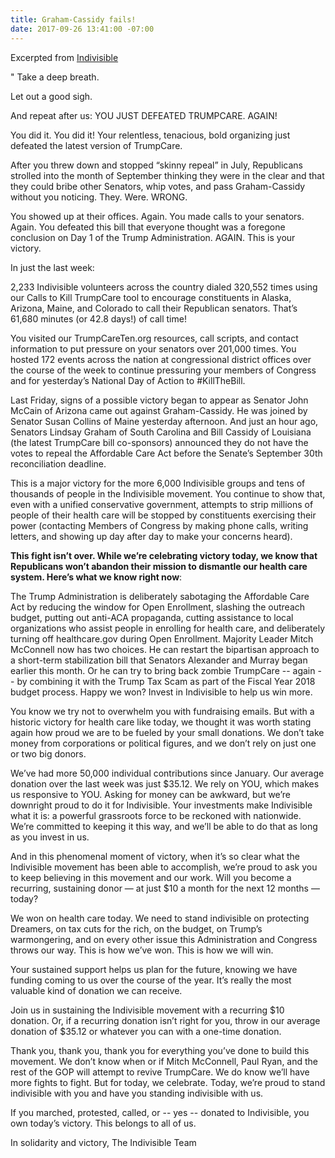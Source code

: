 ```yaml
---
title: Graham-Cassidy fails!
date: 2017-09-26 13:41:00 -07:00
---
```


Excerpted from [Indivisible](https://www.indivisible.us/) 


"    Take a deep breath.

Let out a good sigh.

And repeat after us: YOU JUST DEFEATED TRUMPCARE. AGAIN!

You did it. You did it! Your relentless, tenacious, bold organizing just defeated the latest version of TrumpCare.

After you threw down and stopped “skinny repeal” in July, Republicans strolled into the month of September thinking they were in the clear and that they could bribe other Senators, whip votes, and pass Graham-Cassidy without you noticing. They. Were. WRONG.

You showed up at their offices. Again. You made calls to your senators. Again. You defeated this bill that everyone thought was a foregone conclusion on Day 1 of the Trump Administration. AGAIN. This is your victory.

In just the last week:

2,233 Indivisible volunteers across the country dialed 320,552 times using our Calls to Kill TrumpCare tool to encourage constituents in Alaska, Arizona, Maine, and Colorado to call their Republican senators. That’s 61,680 minutes (or 42.8 days!) of call time!

You visited our TrumpCareTen.org resources, call scripts, and contact information to put pressure on your senators over 201,000 times.
You hosted 172 events across the nation at congressional district offices over the course of the week to continue pressuring your members of Congress and for yesterday’s National Day of Action to #KillTheBill.

Last Friday, signs of a possible victory began to appear as Senator John McCain of Arizona came out against Graham-Cassidy. He was joined by Senator Susan Collins of Maine yesterday afternoon. And just an hour ago, Senators Lindsay Graham of South Carolina and Bill Cassidy of Louisiana (the latest TrumpCare bill co-sponsors) announced they do not have the votes to repeal the Affordable Care Act before the Senate’s September 30th reconciliation deadline.

This is a major victory for the more 6,000 Indivisible groups and tens of thousands of people in the Indivisible movement. You continue to show that, even with a unified conservative government, attempts to strip millions of people of their health care will be stopped by constituents exercising their power (contacting Members of Congress by making phone calls, writing letters, and showing up day after day to make your concerns heard).

**This fight isn’t over. While we’re celebrating victory today, we know that Republicans won’t abandon their mission to dismantle our health care system. Here’s what we know right now**:

The Trump Administration is deliberately sabotaging the Affordable Care Act by reducing the window for Open Enrollment, slashing the outreach budget, putting out anti-ACA propaganda, cutting assistance to local organizations who assist people in enrolling for health care, and deliberately turning off healthcare.gov during Open Enrollment.
Majority Leader Mitch McConnell now has two choices. He can restart the bipartisan approach to a short-term stabilization bill that Senators Alexander and Murray began earlier this month. Or he can try to bring back zombie TrumpCare -- again -- by combining it with the Trump Tax Scam as part of the Fiscal Year 2018 budget process.
Happy we won? Invest in Indivisible to help us win more.

You know we try not to overwhelm you with fundraising emails. But with a historic victory for health care like today, we thought it was worth stating again how proud we are to be fueled by your small donations. We don’t take money from corporations or political figures, and we don’t rely on just one or two big donors.

We’ve had more 50,000 individual contributions since January. Our average donation over the last week was just $35.12. We rely on YOU, which makes us responsive to YOU. Asking for money can be awkward, but we’re downright proud to do it for Indivisible. Your investments make Indivisible what it is: a powerful grassroots force to be reckoned with nationwide. We’re committed to keeping it this way, and we’ll be able to do that as long as you invest in us.

And in this phenomenal moment of victory, when it’s so clear what the Indivisible movement has been able to accomplish, we’re proud to ask you to keep believing in this movement and our work. Will you become a recurring, sustaining donor — at just $10 a month for the next 12 months — today?

We won on health care today. We need to stand indivisible on protecting Dreamers, on tax cuts for the rich, on the budget, on Trump’s warmongering, and on every other issue this Administration and Congress throws our way. This is how we’ve won. This is how we will win.

Your sustained support helps us plan for the future, knowing we have funding coming to us over the course of the year. It’s really the most valuable kind of donation we can receive.

Join us in sustaining the Indivisible movement with a recurring $10 donation. Or, if a recurring donation isn’t right for you, throw in our average donation of $35.12 or whatever you can with a one-time donation.

Thank you, thank you, thank you for everything you’ve done to build this movement. We don’t know when or if Mitch McConnell, Paul Ryan, and the rest of the GOP will attempt to revive TrumpCare. We do know we’ll have more fights to fight. But for today, we celebrate. Today, we’re proud to stand indivisible with you and have you standing indivisible with us.

If you marched, protested, called, or -- yes -- donated to Indivisible, you own today’s victory. This belongs to all of us.

In solidarity and victory,
The Indivisible Team